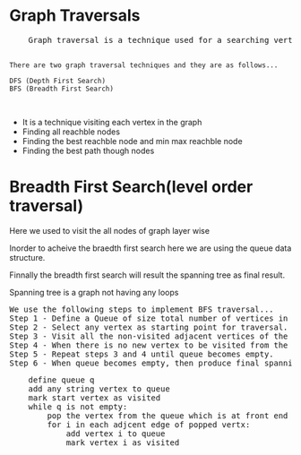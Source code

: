 <h1>Graph Traversals</h1>
<pre>
	Graph traversal is a technique used for a searching vertex in a graph. The graph traversal is also used to decide the order of vertices is visited in the search process. A graph traversal finds the edges to be used in the search process without creating loops. That means using graph traversal we visit all the vertices of the graph without getting into looping path.

	There are two graph traversal techniques and they are as follows...

	DFS (Depth First Search)
	BFS (Breadth First Search)
</pre>
<ul>
	<li>It is a technique visiting each vertex in the graph</li>
	<li>Finding all reachble nodes</li>
	<li>Finding the best reachble node and min max reachble node</li>
	<li>Finding the best path though nodes</li>
</ul>

<h1>Breadth First Search(level order traversal)</h1>
<p>Here we used to visit the all nodes of graph layer wise</p>
<p>Inorder to acheive the braedth first search here we are using the queue data structure.</p>
<p>Finnally the breadth first search will result the spanning tree as final result.</p>
<p>Spanning tree is a graph not having any loops</p>
<pre>
We use the following steps to implement BFS traversal...
Step 1 - Define a Queue of size total number of vertices in the graph.
Step 2 - Select any vertex as starting point for traversal. Visit that vertex and insert it into the Queue.
Step 3 - Visit all the non-visited adjacent vertices of the vertex which is at front of the Queue and insert them into the Queue.
Step 4 - When there is no new vertex to be visited from the vertex which is at front of the Queue then delete that vertex.
Step 5 - Repeat steps 3 and 4 until queue becomes empty.
Step 6 - When queue becomes empty, then produce final spanning tree by removing unused edges from the graph
</pre>

<pre>
	define queue q
	add any string vertex to queue
	mark start vertex as visited
	while q is not empty:
		pop the vertex from the queue which is at front end
		for i in each adjcent edge of popped vertx:
			add vertex i to queue
			mark vertex i as visited
</pre>